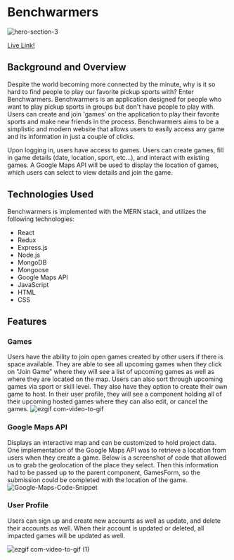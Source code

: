 # Benchwarmers

![hero-section-3](https://github.com/seanathan3/Benchwarmers/assets/111205278/c4d7e6c3-3122-4af6-a6ef-d0fd037c7da5)

[Live Link!](https://benchwarmers.onrender.com)

## Background and Overview
Despite the world becoming more connected by the minute, why is it so hard to find people to play our favorite pickup sports with? Enter Benchwarmers. Benchwarmers is an application designed for people who want to play pickup sports in groups but don't have people to play with. Users can create and join 'games' on the application to play their favorite sports and make new friends in the process. Benchwarmers aims to be a simplistic and modern website that allows users to easily access any game and its information in just a couple of clicks.

Upon logging in, users have access to games. Users can create games, fill in game details (date, location, sport, etc...), and interact with existing games. A Google Maps API will be used to display the location of games, which users can select to view details and join the game.


## Technologies Used
Benchwarmers is implemented with the MERN stack, and utilizes the following technologies:

+ React
+ Redux
+ Express.js
+ Node.js
+ MongoDB
+ Mongoose
+ Google Maps API
+ JavaScript
+ HTML
+ CSS

## Features

### Games
Users have the ability to join open games created by other users if there is space available. They are able to see all upcoming games when they click on "Join Game" where they will see a list of upcoming games as well as where they are located on the map. Users can also sort through upcoming games via sport or skill level. They also have they option to create their own game to host. In their user profile, they will see a component holding all of their upcoming hosted games where they can also edit, or cancel the games.
![ezgif com-video-to-gif](https://github.com/seanathan3/Benchwarmers/assets/116519976/92f7c276-4216-4a18-b859-9c83b7b891b2)

### Google Maps API
Displays an interactive map and can be customized to hold project data.
One implementation of the Google Maps API was to retrieve a location from users when they create a game. Below is a screenshot of code that allowed us to grab the geolocation of the place they select. Then this information had to be passed up to the parent component, GamesForm, so the submission could be completed with the location of the game.
![Google-Maps-Code-Snippet](https://user-images.githubusercontent.com/121701827/233461863-3475b981-4331-4c06-95fc-fa6ae1cc6ab0.PNG)

### User Profile
Users can sign up and create new accounts as well as update, and delete their accounts as well. When their account is updated or deleted, all impacted games will be updated as well.


![ezgif com-video-to-gif (1)](https://github.com/seanathan3/Benchwarmers/assets/116519976/488554a8-0f90-40fe-80c0-bcdaa04babae)

